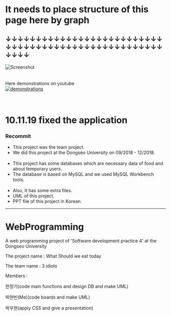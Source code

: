 # It needs to place structure of this page here by graph
## ↓↓↓↓↓↓↓↓↓↓↓↓↓↓↓↓↓↓↓↓↓↓↓↓↓↓↓↓↓↓↓↓↓↓↓↓↓↓↓↓↓↓↓↓↓↓↓↓↓↓↓↓↓↓↓↓

![Screenshot](https://user-images.githubusercontent.com/37391569/68544379-417a4d00-03cb-11ea-9d17-2f4a34cb6ac4.JPG)
<br>
<br>
<br>
Here demonstrations on youtube
<br>
[![demonstrations](https://img.youtube.com/vi/qnrUlDF8amw/0.jpg)](https://www.youtube.com/watch?v=qnrUlDF8amw)
<br>
<br>
<br>
# 10.11.19 fixed the application

### Recommit<br>
<ul>
<li>This project was the team project.</li>
<li>We did this project at the Dongseo University on 09/2018 - 12/2018.</li>
<br>
<li>This project has some databases which are necessary data of food and about temporary users.</li>
<li>The database is based on MySQL and we used MySQL Workbench tools.</li>
<br>
<li>Also, It has some extra files.</li>
<li>UML of this project.</li>
<li>PPT file of this project in Korean.</li>
</ul>

---------------------------------------------------------------------------------------

# WebProgramming

A web programming project of 'Software development practice 4' at the Dongseo University<br>

The project name : What Should we eat today<br>

The team name : 3 idiots<br>

Members :<br>

한창기(code main functions and design DB and make UML)<br>

박현빈(Me)(code boards and make UML)<br>

박우현(apply CSS and give a presentation)<br>
